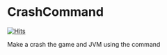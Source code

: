 # CrashCommand
[![Hits](https://hits.seeyoufarm.com/api/count/incr/badge.svg?url=https%3A%2F%2Fmodrinth.com%2Fmod%2Fcrashcommand)]()

Make a crash the game and JVM using the command
